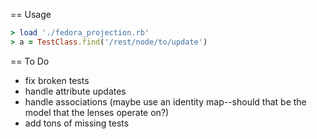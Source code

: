 == Usage

```ruby
> load './fedora_projection.rb'
> a = TestClass.find('/rest/node/to/update')
```
== To Do
* fix broken tests
* handle attribute updates
* handle associations (maybe use an identity map--should that be the model that the lenses operate on?)
* add tons of missing tests
